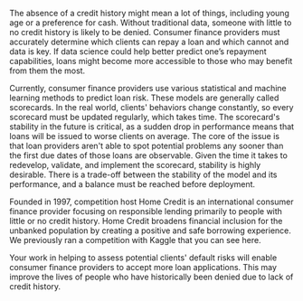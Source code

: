 The absence of a credit history might mean a lot of things, including young age or a preference for cash. Without traditional data, someone with little to no credit history is likely to be denied. Consumer finance providers must accurately determine which clients can repay a loan and which cannot and data is key. If data science could help better predict one’s repayment capabilities, loans might become more accessible to those who may benefit from them the most.

Currently, consumer finance providers use various statistical and machine learning methods to predict loan risk. These models are generally called scorecards. In the real world, clients' behaviors change constantly, so every scorecard must be updated regularly, which takes time. The scorecard's stability in the future is critical, as a sudden drop in performance means that loans will be issued to worse clients on average. The core of the issue is that loan providers aren't able to spot potential problems any sooner than the first due dates of those loans are observable. Given the time it takes to redevelop, validate, and implement the scorecard, stability is highly desirable. There is a trade-off between the stability of the model and its performance, and a balance must be reached before deployment.

Founded in 1997, competition host Home Credit is an international consumer finance provider focusing on responsible lending primarily to people with little or no credit history. Home Credit broadens financial inclusion for the unbanked population by creating a positive and safe borrowing experience. We previously ran a competition with Kaggle that you can see here.

Your work in helping to assess potential clients' default risks will enable consumer finance providers to accept more loan applications. This may improve the lives of people who have historically been denied due to lack of credit history.
